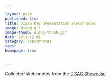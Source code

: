 ```yaml
---

layout: post
published: true
title: DISAG Day presentation sketchnotes
image: disag.gif
image-thumb: disag-thumb.gif
date: 2011-12-05
category: sketchnotes
tags: 
homepage: true


---
```


Collected sketchnotes from the [DISAG Showcase](http://lcss.glam.ac.uk/disag/)